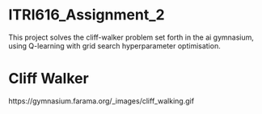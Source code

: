 # ITRI616_Assignment_2
This project solves the cliff-walker problem set forth in the ai gymnasium, using Q-learning with grid search hyperparameter optimisation.
<!DOCTYPE html>
<html lang="en">

<head>
    <meta charset="UTF-8">
    <meta name="viewport" content="width=device-width, initial-scale=1.0">
</head>

<body>
    <h1>Cliff Walker</h1>
    https://gymnasium.farama.org/_images/cliff_walking.gif    
</body>

</html>
